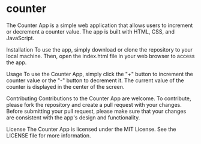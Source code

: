 # counter

The Counter App is a simple web application that allows users to increment or decrement a counter value. The app is built with HTML, CSS, and JavaScript.

Installation
To use the app, simply download or clone the repository to your local machine. Then, open the index.html file in your web browser to access the app.

Usage
To use the Counter App, simply click the "+" button to increment the counter value or the "-" button to decrement it. The current value of the counter is displayed in the center of the screen.

Contributing
Contributions to the Counter App are welcome. To contribute, please fork the repository and create a pull request with your changes. Before submitting your pull request, please make sure that your changes are consistent with the app's design and functionality.

License
The Counter App is licensed under the MIT License. See the LICENSE file for more information.
